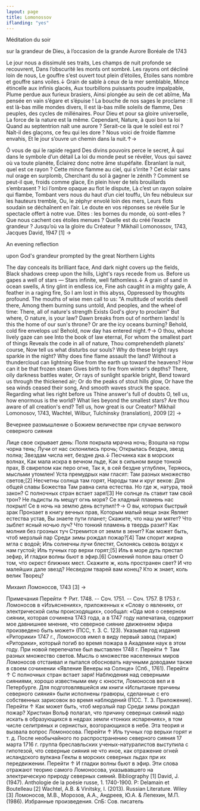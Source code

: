 ```yaml
---
layout: page
title: Lomonossov
iflanding: "yes"
---
```



Méditation du soir

sur la grandeur de Dieu, à l’occasion de la grande Aurore Boréale de 1743

Le jour nous a dissimulé ses traits,
Les champs de nuit profonde se recouvrent,
Dans l’obscurité les monts ont sombré.
Les rayons ont décliné loin de nous,
Le gouffre s’est ouvert tout plein d’étoiles,
Étoiles sans nombre et gouffre sans voiles.↓
Grain de sable à ceux de la mer semblable,
Mince étincelle aux infinis glacés,
Aux tourbillons puissants poudre impalpable,
Plume perdue aux furieux brasiers,
Ainsi plongée au sein de cet abîme,
Ma pensée en vain s’égare et s’épuise !
La bouche de nos sages le proclame :
Il est là-bas mille mondes divers,
Il est là-bas mille soleils de flamme,
Des peuples, des cycles de millénaires.
Pour Dieu et pour sa gloire universelle,
La force de la nature est la même.
Cependant, Nature, à quoi bon ta loi
Quand au septentrion naît une aurore ?
Serait-ce là que le soleil est roi ?
Naît-il des glaçons, ce feu qui les dore ?
Nous voici de froide flamme envahis,
Et le jour s’ouvre un chemin dans la nuit.↑→

Ô vous de qui le rapide regard
Des divins pouvoirs perce le secret,
À qui dans le symbole d’un détail
La loi du monde peut se révéler,
Vous qui savez où va toute planète,
Éclairez donc notre âme stupéfaite.
Ébranlant la nuit, quel est ce rayon ?
Cette mince flamme au ciel, qui s’irrite ?
Cet éclair sans nul orage en surplomb,
Cherchant du sol à gagner le zénith ?
Comment se peut-il que, froids comme glace,
En plein hiver de tels brouillards s’embrasent ?
Ici l’ombre opaque au flot le dispute,
Là c’est un rayon solaire qui flambe,
Tombant vers nous du haut d’un ciel touffu,
Un feu nébuleux sur les hauteurs tremble,
Ou, le zéphyr envolé loin des mers,
Leurs flots soudain se déchaînent en l’air.
Le doute en vos réponses se révèle
Sur le spectacle offert à notre vue.
Dites : les bornes du monde, où sont-elles ?
Que nous cachent ces étoiles menues ?
Quelle est du créé l’exacte grandeur ?
Jusqu’où va la gloire du Créateur ?
Mikhaïl Lomonossov, 1743,
Jacques David, 1947 [1] →




An evening reflection

upon God's grandeur prompted by the great Northern Lights

The day conceals its brilliant face,
And dark night covers up the fields,
Black shadows creep upon the hills,
Light's rays recede from us.
Before us gapes a well of stars —
Stars infinite, well fathomless.↓
A grain of sand in ocean swells,
A tiny glint in endless ice,
Fine ash caught in a mighty gale,
A feather in a raging fire,
So I am lost in this abyss,
Oppressed by thoughts profound.
The mouths of wise men call to us:
"A multitude of worlds dwell there,
Among them burning suns untold,
And peoples, and the wheel of time:
There, all of nature's strength
Exists God's glory to proclaim"
But where, O nature, is your law?
Dawn breaks from out of northern lands!
Is this the home of our sun's throne?
Or are the icy oceans burning?
Behold, cold fire envelops us!
Behold, now day has entered night.↑→
O thou, whose lively gaze can see
Into the book of law eternal,
For whom the smallest part of things
Reveals the code in all of nature,
Thou comprehendeth planets' course,
Now tell us what disturbs our souls?
Why do these bright rays sparkle in the night?
Why does fine flame assault the land?
Without a thundercloud can lightning
Rise from the earth up toward the heavens?
How can it be that frozen steam
Gives birth to fire from winter's depths?
There, oily darkness battles water,
Or rays of sunlight sparkle bright,
Bend toward us through the thickened air;
Or do the peaks of stout hills glow,
Or have the sea winds ceased their song,
And smooth waves struck the space.
Regarding what lies right before us
Thine answer's full of doubts
O, tell us, how enormous is the world?
What lies beyond the smallest stars?
Are thou aware of all creation's end?
Tell us, how great is our Creator?
Mikhail Lomonosov, 1743,
Wachtel, Wilbur, Tulchinsky (translation), 2009 [2] →


Вечернее размышление о Божием величестве
при случае великого северного сияния

Лице свое скрывает день:
Поля покрыла мрачна ночь;
Взошла на горы чорна тень;
Лучи от нас склонились прочь;
Открылась бездна, звезд полна;
Звездам числа нет, бездне дна.↓
Песчинка как в морских волнах,
Как мала искра в вечном льде,
Как в сильном вихре тонкой прах,
В свирепом как перо огне,
Так я, в сей бездне углублен,
Теряюсь, мысльми утомлен!
Уста премудрых нам гласят:
Там разных множество светов;[2]
Несчетны солнца там горят,
Народы там и круг веков:
Для общей славы Божества
Там равна сила естества.
Но где ж, натура, твой закон?
С полночных стран встает заря![3]
Не солнце ль ставит там свой трон?
Не льдисты ль мещут огнь моря?
Се хладный пламень нас покрыл!
Се в ночь на землю день вступил!↑→
О вы, которых быстрый зрак
Пронзает в книгу вечных прав,
Которым малый вещи знак
Являет естества устав,
Вы знаете пути планет;
Скажите, что наш ум мятет?
Что зыблет ясный ночью луч?
Что тонкий пламень в твердь разит?
Как молния без грозных туч
Стремится от земли в зенит?
Как может быть, чтоб мерзлый пар
Среди зимы рождал пожар?[4]
Там спорит жирна мгла с водой;
Иль солнечны лучи блестят,
Склонясь сквозь воздух к нам густой;
Иль тучных гор верхи горят;[5]
Иль в море дуть престал зефир,
И гладки волны бьют в эфир.[6]
Сомнений полон ваш ответ
О том, что окрест ближних мест.
Скажите ж, коль пространен свет?
И что малейших дале звезд?
Несведом тварей вам конец?
Кто ж знает, коль велик Творец?


Михаил Ломоносов, 1743 [3] →


Примечания Перейти ↑ Рит. 1748. -- Соч. 1751. -- Соч. 1757. В 1753 г. Ломоносов в «Изъяснениях», приложенных к «Слову о явлениях, от электрической силы происходящих», сообщал: «Ода моя о северном сиянии, которая сочинена 1743 года, а в 1747 году напечатана, содержит мое давнишнее мнение, что северное сияние движением эфира произведено быть может» (ПСС, т. 3. С. 123). Указывая год издания «Риторики» 1747 г., Ломоносов имел в виду первый завод (тираж) «Риторики», который погиб во время пожара в Академии наук в этом году. При новой перепечатке был выставлен 1748 г. Перейти ↑ Там разных множество светов. Мысль о множестве населенных миров Ломоносов отстаивал и пытался обосновать научными доводами также в своем сочинении «Явление Венеры на Солнце» (Спб., 1761). Перейти ↑ С полночных стран встает заря! Наблюдения над северными сияниями, хорошо известными ему с юности, Ломоносов вел и в Петербурге. Для подготовлявшейся им книги «Испытание причины северного сияния» были исполнены гравюры, сделанные с его собственных зарисовок во время наблюдений (ПСС. Т. 3. Приложение). Перейти ↑ Как может быть, чтоб мерзлый пар Среди зимы рождал пожар? Христиан Вольф полагал, что причину северных сияний надо искать в образующихся в недрах земли «тонких испарениях», в том числе селитряных и сернистых, возгорающихся в небе. Эта теория и вызвала вопрос Ломоносова. Перейти ↑ Иль тучных гор верьхи горят и т. д. После необычайного по распространению северного сияния 17 марта 1716 г. группа бреславльских ученых-натуралистов выступила с гипотезой, что северные сияния не что иное, как отражение огней исландского вулкана Геклы в морских северных льдах при их передвижении. Перейти ↑ И гладки волны бьют в эфир. Эти слова отражают теорию самого Ломоносова, указывавшего на электрическую природу северных сияний.
Bibliography
[1] David, J. (1947). Anthologie de la poésie russe, 1. 1740-1900. P: Delamain et Boutelleau
[2] Wachtel, A.B. & Vinitsky, I. (2013). Russian Literature. Wiley
[3] Ломоносов, М.В., Морозов, А.А., Андреев, Ю.А. & Лепехин, М.П. (1986). Избранные произведения. СпБ: Сов. писатель
